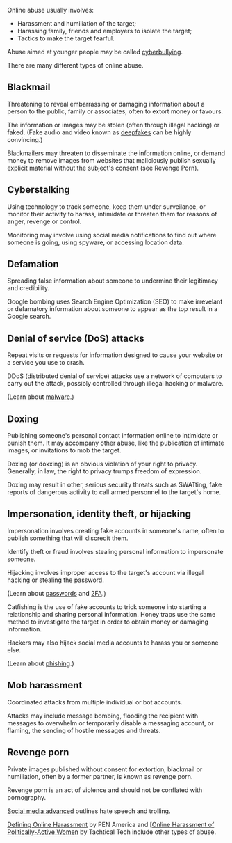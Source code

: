 [Title]: # (Online abuse)
[Order]: # (0)

Online abuse usually involves: 

*	Harassment and humiliation of the target;
*	Harassing family, friends and employers to isolate the target;
*	Tactics to make the target fearful. 

Abuse aimed at younger people may be called [cyberbullying](https://cyberbullying.org/).

There are many different types of online abuse. 

## Blackmail

Threatening to reveal embarrassing or damaging information about a person to the public, family or associates, often to extort money or favours.

The information or images may be stolen (often through illegal hacking) or faked. (Fake audio and video known as [deepfakes](https://www.buzzfeed.com/craigsilverman/obama-jordan-peele-deepfake-video-debunk-buzzfeed?utm_term=.hlxWpqMOo#.rlDN6YM4o) can be highly convincing.)  

Blackmailers may threaten to disseminate the information online, or demand money to remove images from websites that maliciously publish sexually explicit material without the subject's consent (see Revenge Porn).

## Cyberstalking 

Using technology to track someone, keep them under surveilance, or monitor their activity to harass, intimidate or threaten them for reasons of anger, revenge or control.

Monitoring may involve using social media notifications to find out where someone is going, using spyware, or accessing location data.

## Defamation

Spreading false information about someone to undermine their legitimacy and credibility.

Google bombing uses Search Engine Optimization (SEO) to make irrevelant or defamatory information about someone to appear as the top result in a Google search. 

## Denial of service (DoS) attacks

Repeat visits or requests for information designed to cause your website or a service you use to crash. 

DDoS (distributed denial of service) attacks use a network of computers to carry out the attack, possibly controlled through illegal hacking or malware. 

(Learn about [malware](umbrella://lesson/malware/0).)

## Doxing
 	
Publishing someone's personal contact information online to intimidate or punish them. It may accompany other abuse, like the publication of intimate images, or invitations to mob the target. 

Doxing (or doxxing) is an obvious violation of your right to privacy. Generally, in law, the right to privacy trumps freedom of expression.

Doxing may result in other, serious security threats such as SWATting, fake reports of dangerous activity to call armed personnel to the target's home.  

## Impersonation, identity theft, or hijacking

Impersonation involves creating fake accounts in someone's name, often to publish something that will discredit them. 

Identify theft or fraud involves stealing personal information to impersonate someone.  

Hijacking involves improper access to the target's account via illegal hacking or stealing the password. 

(Learn about [passwords](umbrella://lesson/passwords/0) and [2FA](umbrella://lesson/passwords/1).)

Catfishing is the use of fake accounts to trick someone into starting a relationship and sharing personal information. Honey traps use the same method to investigate the target in order to obtain money or damaging information.    

Hackers may also hijack social media accounts to harass you or someone else. 

(Learn about [phishing](umbrella://lesson/phishing).)

## Mob harassment

Coordinated attacks from multiple individual or bot accounts. 

Attacks may include message bombing, flooding the recipient with messages to overwhelm or temporarily disable a messaging account, or flaming, the sending of hostile messages and threats. 

## Revenge porn 

Private images published without consent for extortion, blackmail or humiliation, often by a former partner, is known as revenge porn. 

Revenge porn is an act of violence and should not be conflated with pornography.

[Social media advanced](umbrella://lesson/social-media/1) outlines hate speech and trolling.

[Defining Online Harassment](https://onlineharassmentfieldmanual.pen.org/additional-resources/defining-online-harassment-a-glossary-of-terms/) by PEN America and [[Online Harassment of Politically-Active Women](https://xyz.informationactivism.org/en/online-harassment-of-politically-active-women-introduction) by Tachtical Tech include other types of abuse.
